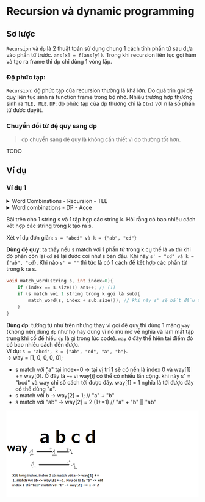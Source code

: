 # Recursion và dynamic programming

## Sơ lược
`Recursion` và `dp` là 2 thuật toán sử dụng chung 1 cách tính phần tử sau dựa vào phần tử trước. `ans[x] = f(ans[y])`. Trong khi recursion liên tục gọi hàm và tạo ra frame thì dp chỉ dùng 1 vòng lặp.

### Độ phức tạp: 
`Recursion`: độ phức tạp của recursion thường là khá lớn. Do quá trìn gọi đệ quy liên tục sinh ra function frame trong bộ nhớ. Nhiều trường hợp thường sinh ra `TLE, MLE`.
`DP`: độ phức tạp của dp thường chỉ là `O(n)` với n là số phần tử được duyệt.

### Chuyển đổi từ đệ quy sang dp
> dp chuyển sang đệ quy là không cần thiết vì dp thường tốt hơn.

TODO

## Ví dụ

### Ví dụ 1
<details>
    <summary>Word Combinations - Recursion - TLE</summary>

```c++
// https://cses.fi/problemset/task/1731/
#include<bits/stdc++.h>
 
typedef long long ll;
const ll mod = 1e9 + 7;
using namespace std;
 
struct Node{
    char val;
    bool is_leaf;
    vector<Node*> childs;
    Node(char val){
        this->val = val;
    }
    Node* find_child(char val){
        for (auto &n: this->childs){
            if (n->val == val){
                return n;
            }
        }
        return nullptr;
    }
    Node* get_or_create_child(char val){
        // Tìm
        Node* child = find_child(val);
        if (child != nullptr) return child;
        // Tạo mới
        Node* new_child = new Node(val);
        this->childs.push_back(new_child);
        return new_child;
    }
};
 
struct Trie{
    Node root = Node(0); // 0 là root, 'a', 'b' bắt đầu từ 1, 2,...
    Trie(){}
    void insert(string s){
        Node* cur = &root;
        for (auto c: s){
            cur = cur->get_or_create_child(c);
        }
        cur->is_leaf = true;
    }
    void find(string s){
        // TODO
    }
    int ans = 0;
    void match_word(string word, int index=0){
        if (index >= word.size()) {
            ans++;
            return;
        }
        Node* cur = &root;
        for (int i=index;i<word.size();i++){
            cur = cur->find_child(word[i]);
            if (cur == nullptr) return;
            if (cur->is_leaf){
                match_word(word, i+1);
            }
 
        }
    }
};
 
int main(){
    ios::sync_with_stdio(0); cin.tie(0);
    #ifdef DEBUG
        freopen("inp.txt", "r", stdin);
        freopen("out.txt", "w", stdout);
    #endif
    string s;
    cin >> s;
    int n; cin >> n;
    Trie trie;
    for (int i=0;i<n;i++){
        string x; cin >> x;
        trie.insert(x);
    }
    trie.match_word(s, 0);
    cout << trie.ans;
    dbg("ok");
    cerr << "Time : " << (double)clock() / (double)CLOCKS_PER_SEC << "s\n";
}
```
</details>

<details>
    <summary>Word combinations - DP - Acce</summary>

```c++
// https://cses.fi/problemset/task/1731/
#include<bits/stdc++.h>
 
typedef long long ll;
const ll mod = 1e9 + 7;
#define ld long double
 
using namespace std;
 
 
#ifdef DEBUG
#include "debug.cpp"
#else
#define dbg(...)
#endif
 
struct Node{
    char val;
    bool is_leaf = false;
    vector<Node*> childs{};
    Node(char val){
        this->val = val;
    }
    Node* find_child(char val){
        for (auto &n: this->childs){
            if (n->val == val){
                return n;
            }
        }
        return nullptr;
    }
    Node* get_or_create_child(char val){
        // Tìm
        Node* child = find_child(val);
        if (child != nullptr) return child;
        // Tạo mới
        Node* new_child = new Node(val);
        this->childs.push_back(new_child);
        return new_child;
    }
};
 
struct Trie{
    Node root = Node(0); // 0 là root, 'a', 'b' bắt đầu từ 1, 2,...
    Trie(){}
    void insert(string s){
        Node* cur = &root;
        for (auto c: s){
            cur = cur->get_or_create_child(c);
        }
        cur->is_leaf = true;
    }
 
    int ans = 0;
    void match_word(string word){
        /* Tại mỗi điểm tính các cái match tại điểm đó - tức là những string nào bắt đầu từ đó được
        */
        vector<ll> way(word.size()+1, 0);
        way[0] = 1;
        for (int i=0;i<word.size();i++){
            // Tìm match tại điểm này
            Node* cur = &root;
            int index = i;
 
            while (true){
                cur = cur->find_child(word[index]);
                if (cur == nullptr) break;
                index++;
                if (cur->is_leaf) {
                    way.at(index) += way.at(i);
                    way[index] %= mod;
                }
            }
        }
        cout << way[word.size()]<<'\n';
    }
};
 
int main(){
    ios::sync_with_stdio(0);
    cin.tie(0);
    #ifdef DEBUG
        freopen("inp.txt", "r", stdin);
        freopen("out.txt", "w", stdout);
    #endif
    string s;
    cin >> s;
    int n; cin >> n;
    Trie trie;
    for (int i=0;i<n;i++){
        string x; cin >> x;
        trie.insert(x);
    }
    trie.match_word(s);
    cerr << "Time : " << (double)clock() / (double)CLOCKS_PER_SEC << "s\n";
}
```
</details>

Bài trên cho 1 string s và 1 tập hợp các string k. Hỏi rằng có bao nhiêu cách kết hợp các string trong k tạo ra s.

Xét ví dụ đơn giản: `s = "abcd" và k = {"ab", "cd"}`

**Dùng đệ quy**: ta thấy nếu s match với 1 phần tử trong k cụ thể là `ab` thì khi đó phần còn lại `cd` sẽ lại được coi như s ban đầu. Khi này `s' = "cd" và k = {"ab", "cd}`. Khi nào `s' = ""` thì tức là có 1 cách để kết hợp các phần tử trong k ra s.

```c++
void match_word(string s, int index=0){
    if (index == s.size()) ans++; // (1)
    if (s match với 1 string trong k gọi là sub){
        match_word(s, index + sub.size()); // khi này s' sẽ bắt đầu từ index + sub.size() và lặp lại cho tới khi gặp móc treo (1)
    }
}
```
**Dùng dp**: tương tự như trên nhưng thay vì gọi đệ quy thì dùng 1 mảng `way` (không nên dùng `dp` như họ hay dùng vì nó mù mờ về nghĩa và làm mất tập trung khi cố để hiểu `dp` là gì trong lúc code). `way` ở đây thể hiện tại điểm đó có bao nhiêu cách đến được.  
Ví dụ: `s = "abcd", k = {"ab", "cd", "a", "b"}`.  
-> way = [1, 0, 0, 0, 0]; 
* s match với "a" tại index=0 -> tại vị trí 1 sẽ có nền là index 0 và way[1] += way[0]. Ở đây là `+=` vì way[i] có thể có nhiều lần cộng. khi này s' = "bcd" và way chỉ số cách tới được đây. way[1] = 1 nghĩa là tới được đây có thể dùng "a".
* s match với b -> way[2] = 1; // "a" + "b"
* s match với "ab" -> way[2] = 2 (1+=1) // "a" + "b" || "ab"

![images/word-combination-dp.png](images/word-combination-dp.png)